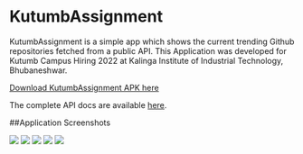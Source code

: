 # KutumbAssignment
KutumbAssignment is a simple app which shows the current trending Github repositories fetched from a public API.
This Application was developed for Kutumb Campus Hiring 2022 at Kalinga Institute of Industrial Technology, Bhubaneshwar.

[Download KutumbAssignment APK here](https://raw.githubusercontent.com/divya-shiv-pandey/Scriptor/main/Scriptor.exe)

The complete API docs are available [here](https://github.com/NiklasTiede/Github-Trending-API).

##Application Screenshots 

![](https://i.ibb.co/LYqLDww/Whats-App-Image-2022-03-17-at-7-42-20-AM-1.jpg)
![](https://i.ibb.co/HX2f8LN/Whats-App-Image-2022-03-17-at-7-42-20-AM-4.jpg)
![](https://i.ibb.co/JCbc8RX/Whats-App-Image-2022-03-17-at-7-42-20-AM-5.jpg)
![](https://i.ibb.co/SdLKmNP/Whats-App-Image-2022-03-17-at-7-42-20-AM-3.jpg)
![](https://i.ibb.co/7JQwCcN/Whats-App-Image-2022-03-17-at-7-42-20-AM-2.jpg)

